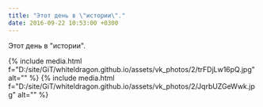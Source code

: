 ```yaml
---
title: "Этот день в \"истории\"."
date: 2016-09-22 10:53:00 +0300
---
```


Этот день в "истории".


{% include media.html f="D:/site/GiT/whiteldragon.github.io/assets/vk_photos/2/trFDjLw16pQ.jpg" alt="" %}
{% include media.html f="D:/site/GiT/whiteldragon.github.io/assets/vk_photos/2/JqrbUZGeWwk.jpg" alt="" %}
